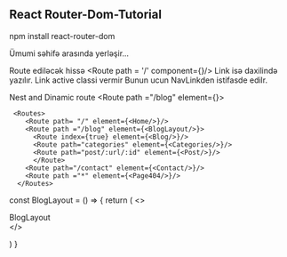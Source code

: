 ## React Router-Dom-Tutorial

npm install react-router-dom 

Ümumi səhifə <BrowserRouter> </BrowserRouter> arasında yerləşir...

Route ediləcək hissə <Route path = '/' component={<Component/>}/> 
Link isə <Link to=""> </Link> daxilində yazılır.
Link active classi vermir Bunun ucun NavLinkden istifasde edilr.


Nest and Dinamic route 
    <Route path ="/blog" element={<Blog/>}>
          <Route path="categories"/>
          <Route path="post/:url"/>
          </Route>

     <Routes>
        <Route path= "/" element={<Home/>}/>
        <Route path ="/blog" element={<BlogLayout/>}>
          <Route index={true} element={<Blog/>}/>
          <Route path="categories" element={<Categories/>}/>
          <Route path="post/:url/:id" element={<Post/>}/>
          </Route>
        <Route path="/contact" element={<Contact/>}/>
        <Route path ="*" element={<Page404/>}/>
      </Routes>

      
const BlogLayout = () => {
  return (
    <>
       <div>BlogLayout</div>
    <Outlet/>
    </>
 
  )
}
          